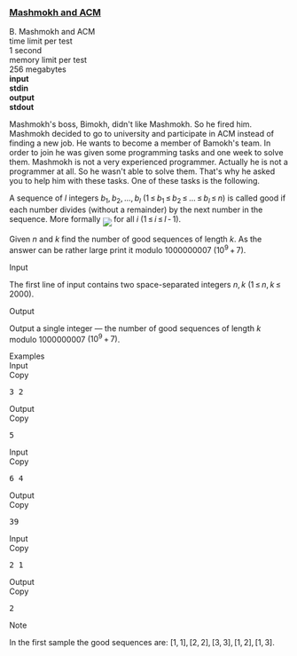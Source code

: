 <h3><a href="https://codeforces.com/contest/414/problem/B" target="_blank" rel="noopener noreferrer">Mashmokh and ACM</a></h3>

<div class="header"><div class="title">B. Mashmokh and ACM</div><div class="time-limit"><div class="property-title">time limit per test</div>1 second</div><div class="memory-limit"><div class="property-title">memory limit per test</div>256 megabytes</div><div class="input-file input-standard" style="font-weight: bold"><div class="property-title">input</div>stdin</div><div class="output-file output-standard" style="font-weight: bold"><div class="property-title">output</div>stdout</div></div><div><p><span class="tex-font-style-it">Mashmokh's boss, Bimokh, didn't like Mashmokh. So he fired him. Mashmokh decided to go to university and participate in ACM instead of finding a new job. He wants to become a member of Bamokh's team. In order to join he was given some programming tasks and one week to solve them. Mashmokh is not a very experienced programmer. Actually he is not a programmer at all. So he wasn't able to solve them. That's why he asked you to help him with these tasks. One of these tasks is the following.</span></p><p>A sequence of <span class="tex-span"><i>l</i></span> integers <span class="tex-span"><i>b</i><sub class="lower-index">1</sub>, <i>b</i><sub class="lower-index">2</sub>, ..., <i>b</i><sub class="lower-index"><i>l</i></sub></span> <span class="tex-span">(1 ≤ <i>b</i><sub class="lower-index">1</sub> ≤ <i>b</i><sub class="lower-index">2</sub> ≤ ... ≤ <i>b</i><sub class="lower-index"><i>l</i></sub> ≤ <i>n</i>)</span> is called <span class="tex-font-style-it">good</span> if each number divides (without a remainder) by the next number in the sequence. More formally <img align="middle" class="tex-formula" src="https://espresso.codeforces.com/d70c60c547e2902d317d1b6b902e3ed28e695ae0.png" style="max-width: 100.0%;max-height: 100.0%;"> for all <span class="tex-span"><i>i</i></span> <span class="tex-span">(1 ≤ <i>i</i> ≤ <i>l</i> - 1)</span>.</p><p>Given <span class="tex-span"><i>n</i></span> and <span class="tex-span"><i>k</i></span> find the number of good sequences of length <span class="tex-span"><i>k</i></span>. As the answer can be rather large print it modulo <span class="tex-span">1000000007</span> <span class="tex-span">(10<sup class="upper-index">9</sup> + 7)</span>.</p></div><div class="input-specification"><div class="section-title">Input</div><p>The first line of input contains two space-separated integers <span class="tex-span"><i>n</i>, <i>k</i> (1 ≤ <i>n</i>, <i>k</i> ≤ 2000)</span>.</p></div><div class="output-specification"><div class="section-title">Output</div><p>Output a single integer — the number of good sequences of length <span class="tex-span"><i>k</i></span> modulo <span class="tex-span">1000000007</span> <span class="tex-span">(10<sup class="upper-index">9</sup> + 7)</span>.</p></div><div class="sample-tests"><div class="section-title">Examples</div><div class="sample-test"><div class="input"><div class="title">Input<div title="Copy" data-clipboard-target="#id003786563711031131" id="id009017532155725397" class="input-output-copier">Copy</div></div><pre id="id003786563711031131">3 2<br></pre></div><div class="output"><div class="title">Output<div title="Copy" data-clipboard-target="#id0047005617543443" id="id007444212586251425" class="input-output-copier">Copy</div></div><pre id="id0047005617543443">5<br></pre></div><div class="input"><div class="title">Input<div title="Copy" data-clipboard-target="#id0015978776576280873" id="id0007356065727283323" class="input-output-copier">Copy</div></div><pre id="id0015978776576280873">6 4<br></pre></div><div class="output"><div class="title">Output<div title="Copy" data-clipboard-target="#id004274499823191561" id="id009204922412115855" class="input-output-copier">Copy</div></div><pre id="id004274499823191561">39<br></pre></div><div class="input"><div class="title">Input<div title="Copy" data-clipboard-target="#id008959998356444893" id="id005037221378710772" class="input-output-copier">Copy</div></div><pre id="id008959998356444893">2 1<br></pre></div><div class="output"><div class="title">Output<div title="Copy" data-clipboard-target="#id005342582377320959" id="id004720976878555384" class="input-output-copier">Copy</div></div><pre id="id005342582377320959">2<br></pre></div></div></div><div class="note"><div class="section-title">Note</div><p>In the first sample the good sequences are: <span class="tex-span">[1, 1], [2, 2], [3, 3], [1, 2], [1, 3]</span>.</p></div>
